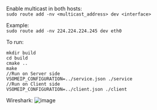 
Enable multicast in both hosts:  
```sudo route add -nv <multicast_address> dev <interface>  ```

Example:   
```sudo route add -nv 224.224.224.245 dev eth0```


To run:  
```
mkdir build    
cd build 
cmake ..  
make
//Run on Server side 
VSOMEIP_CONFIGURATION=../service.json ./service  
//Run on Client side
VSOMEIP_CONFIGURATION=../client.json ./client
```

Wireshark: 
![image](https://user-images.githubusercontent.com/8686228/117564844-5d3cdd00-b0ae-11eb-9907-23baafb6c349.png)
